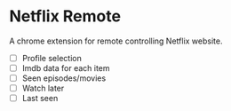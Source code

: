 # Netflix Remote

A chrome extension for remote controlling Netflix website.

- [ ] Profile selection
- [ ] Imdb data for each item
- [ ] Seen episodes/movies
- [ ] Watch later
- [ ] Last seen
